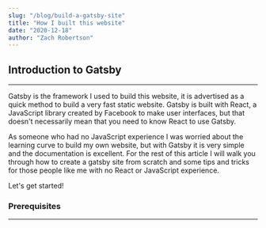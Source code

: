 ```yaml
---
slug: "/blog/build-a-gatsby-site"
title: "How I built this website"
date: "2020-12-18"
author: "Zach Robertson"
---
```

## Introduction to Gatsby

*********************************

Gatsby is the framework I used to build this website, it is advertised as a quick method to build a very fast static website. Gatsby is built with React, a JavaScript library created by Facebook to make user interfaces, but that doesn't necessarily mean that you need to know React to use Gatsby.

As someone who had no JavaScript experience I was worried about the learning curve to build my own website, but with Gatsby it is very simple and the documentation is excellent. For the rest of this article I will walk you through how to create a gatsby site from scratch and some tips and tricks for those people like me with no React or JavaScript experience.

Let's get started!

### Prerequisites

*********************************
